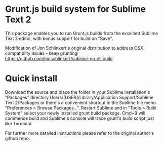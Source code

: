 Grunt.js build system for Sublime Text 2
========================================

This package enables you to run Grunt.js builds from the excellent Sublime Text 2 editor, with bonus support for build on "Save".

Modification of Jon Schlinkert's original distribution to address OSX compatibilty issues - keep grunting!<br />
https://github.com/jonschlinkert/sublime-grunt-build

Quick install
========================================
Download the source and place the folder in your Sublime installation's "Packages" directory Users/[USER]/Library/Application Support/Sublime Text 2/Packages or there's a convenient shortcut in the Sublime file menu "Preferences > Browse Packages...". Restart Sublime and in "Tools > Build System" select your newly installed grunt build package. Cmd+B will commence build and Sublime's console will trace grunt's build script just like Terminal.

For further more detailed instructions please refer to the original author's github repo.